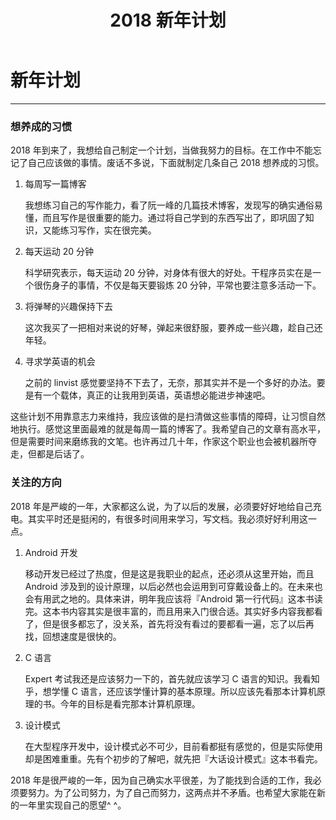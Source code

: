 ﻿---
layout: post
title: 2018 新年计划
---
# 新年计划

---
 

### 想养成的习惯

2018 年到来了，我想给自己制定一个计划，当做我努力的目标。在工作中不能忘记了自己应该做的事情。废话不多说，下面就制定几条自己 2018 想养成的习惯。

1. 每周写一篇博客

	我想练习自己的写作能力，看了阮一峰的几篇技术博客，发现写的确实通俗易懂，而且写作是很重要的能力。通过将自己学到的东西写出了，即巩固了知识，又能练习写作，实在很完美。
2. 每天运动 20 分钟

	科学研究表示，每天运动 20 分钟，对身体有很大的好处。干程序员实在是一个很伤身子的事情，不仅是每天要锻炼 20 分钟，平常也要注意多活动一下。
3. 将弹琴的兴趣保持下去

	这次我买了一把相对来说的好琴，弹起来很舒服，要养成一些兴趣，趁自己还年轻。
4. 寻求学英语的机会

	之前的 linvist 感觉要坚持不下去了，无奈，那其实并不是一个多好的办法。要是有一个载体，真正的让我用到英语，英语想必能进步神速吧。

这些计划不用靠意志力来维持，我应该做的是扫清做这些事情的障碍，让习惯自然地执行。感觉这里面最难的就是每周一篇的博客了。我希望自己的文章有高水平，但是需要时间来磨练我的文笔。也许再过几十年，作家这个职业也会被机器所夺走，但都是后话了。

### 关注的方向

2018 年是严峻的一年，大家都这么说，为了以后的发展，必须要好好地给自己充电。其实平时还是挺闲的，有很多时间用来学习，写文档。我必须好好利用这一点。

1. Android 开发 

	移动开发已经过了热度，但是这是我职业的起点，还必须从这里开始，而且 Android 涉及到的设计原理，以后必然也会运用到可穿戴设备上的。在未来也会有用武之地的。具体来讲，明年我应该将『Android 第一行代码』这本书读完。这本书内容其实是很丰富的，而且用来入门很合适。其实好多内容我都看了，但是很多都忘了，没关系，首先将没有看过的要都看一遍，忘了以后再找，回想速度是很快的。
2. C 语言

	Expert 考试我还是应该努力一下的，首先就应该学习 C 语言的知识。我看知乎，想学懂 C 语言，还应该学懂计算的基本原理。所以应该先看那本计算机原理的书。今年的目标是看完那本计算机原理。
3. 设计模式

	在大型程序开发中，设计模式必不可少，目前看都挺有感觉的，但是实际使用却是困难重重。先有个初步的了解吧，就先把『大话设计模式』这本书看完。

2018 年是很严峻的一年，因为自己确实水平很差，为了能找到合适的工作，我必须要努力。为了公司努力，为了自己而努力，这两点并不矛盾。也希望大家能在新的一年里实现自己的愿望^ ^。



